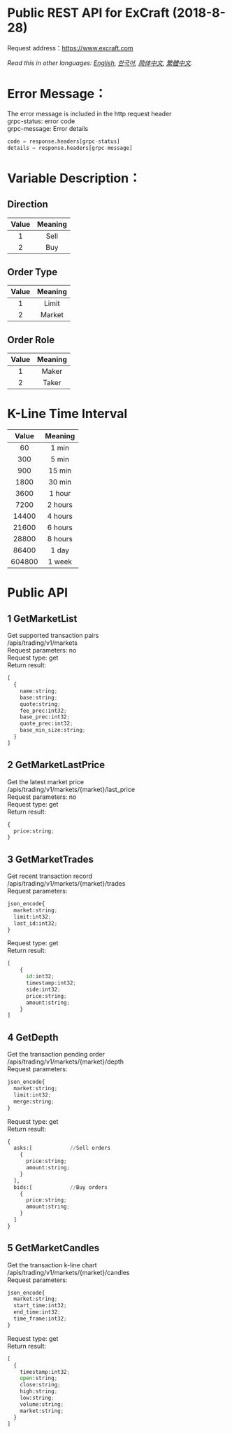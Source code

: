 # Public REST API for ExCraft (2018-8-28)
Request address：https://www.excraft.com

*Read this in other languages: [English](README.md), [한국어](README.ko.md), [简体中文](README.zh-cn.md), [繁體中文](README.zh-hk.md).*

# Error Message：
The error message is included in the http request header<br>
grpc-status: error code<br>
grpc-message: Error details<br>
```python
code = response.headers[grpc-status]
details = response.headers[grpc-message]
```

# Variable Description：
## Direction
| Value	| Meaning |
| :-----: | :-------: |
| 1	| Sell |
| 2	| Buy |

## Order Type
| Value	| Meaning |
| :-----: | :-------: |
| 1	| Limit |
| 2	| Market |

## Order Role
| Value	| Meaning |
| :-----: | :-------: |
| 1	| Maker |
| 2	| Taker |

# K-Line Time Interval
| Value	| Meaning |
| :-----: | :-------: |
| 60	| 1 min   |
| 300	| 5 min   | 
| 900	| 15 min  |
| 1800	| 30 min  |
| 3600	| 1 hour  |
| 7200	| 2 hours |
| 14400	| 4 hours |
| 21600	| 6 hours |
| 28800	| 8 hours |
| 86400	| 1 day   |
| 604800| 1 week  |

# Public API
## 1 GetMarketList
Get supported transaction pairs<br>
/apis/trading/v1/markets<br>
Request parameters: no <br>
Request type: get<br>
Return result:<br>
```python
[
  {
    name:string;
    base:string;
    quote:string;
    fee_prec:int32;
    base_prec:int32;
    quote_prec:int32;
    base_min_size:string;
  }
]
```

## 2 GetMarketLastPrice
Get the latest market price<br>
/apis/trading/v1/markets/{market}/last_price<br>
Request parameters: no <br>
Request type: get<br>
Return result:<br>
```python
{
  price:string;
}
```

## 3 GetMarketTrades
Get recent transaction record<br>
/apis/trading/v1/markets/{market}/trades<br>
Request parameters: <br>
```python
json_encode{
  market:string;
  limit:int32;
  last_id:int32;
}
```
Request type: get<br>
Return result:<br>
```python
[
    {
      id:int32;
      timestamp:int32;
      side:int32;
      price:string;
      amount:string;
    }
]
```

## 4 GetDepth
Get the transaction pending order<br>
/apis/trading/v1/markets/{market}/depth<br>
Request parameters: <br>
```python
json_encode{
  market:string;
  limit:int32;
  merge:string;
}
```
Request type: get<br>
Return result:<br>
```python
{
  asks:[            //Sell orders
    {
      price:string;
      amount:string;
    }
  ],
  bids:[            //Buy orders
    {
      price:string;
      amount:string;
    }
  ]
}
```


## 5 GetMarketCandles
Get the transaction k-line chart<br>
/apis/trading/v1/markets/{market}/candles<br>
Request parameters: <br>
```python
json_encode{
  market:string;
  start_time:int32;
  end_time:int32;
  time_frame:int32;
}
```
Request type: get<br>
Return result:<br>
```python
[
  {
    timestamp:int32;
    open:string;
    close:string;
    high:string;
    low:string;
    volume:string;
    market:string;
  }
]
```
